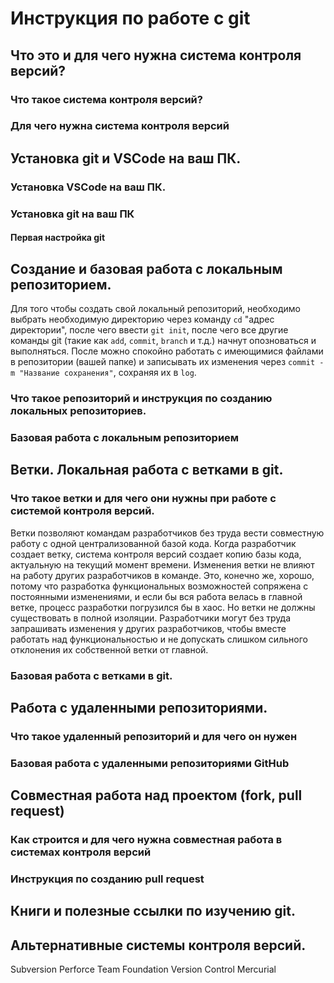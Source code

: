 # Инструкция по работе с git

## Что это и для чего нужна система контроля версий?

### Что такое система контроля версий?

### Для чего нужна система контроля версий

## Установка git и VSCode на ваш ПК.

### Установка VSCode на ваш ПК.

### Установка git на ваш ПК

#### Первая настройка git

## Создание и базовая работа с локальным репозиторием.

Для того чтобы создать свой локальный репозиторий, необходимо выбрать необходимую директорию через команду ``cd`` "адрес директории", после чего ввести ``git init``, после чего все другие команды git (такие как ``add``, ``commit``, ``branch`` и т.д.) начнут опозноваться и выполняться. После можно спокойно работать с имеющимися файлами в репозитории (вашей папке) и записывать их изменения через ``commit -m "Название сохранения"``, сохраняя их в ``log``.

### Что такое репозиторий и инструкция по созданию локальных репозиториев.

### Базовая работа с локальным репозиторием



## Ветки. Локальная работа с ветками в git.

### Что такое ветки и для чего они нужны при работе с системой контроля версий.

Ветки позволяют командам разработчиков без труда вести совместную работу с одной централизованной базой кода. Когда разработчик создает ветку, система контроля версий создает копию базы кода, актуальную на текущий момент времени. Изменения ветки не влияют на работу других разработчиков в команде. Это, конечно же, хорошо, потому что разработка функциональных возможностей сопряжена с постоянными изменениями, и если бы вся работа велась в главной ветке, процесс разработки погрузился бы в хаос. Но ветки не должны существовать в полной изоляции. Разработчики могут без труда запрашивать изменения у других разработчиков, чтобы вместе работать над функциональностью и не допускать слишком сильного отклонения их собственной ветки от главной.

### Базовая работа с ветками в git.

## Работа с удаленными репозиториями.

### Что такое удаленный репозиторий и для чего он нужен

### Базовая работа с удаленными репозиториями GitHub

## Совместная работа над проектом (fork, pull request)

### Как строится и для чего нужна совместная работа в системах контроля версий

### Инструкция по созданию pull request

## Книги и полезные ссылки по изучению git.

## Альтернативные системы контроля версий.

Subversion
Perforce
Team Foundation Version Control
Mercurial
